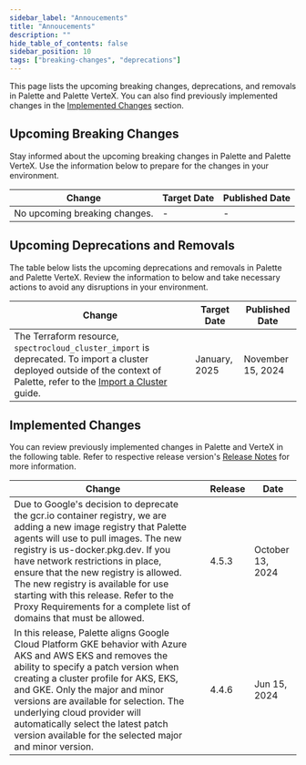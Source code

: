 ```yaml
---
sidebar_label: "Annoucements"
title: "Annoucements"
description: ""
hide_table_of_contents: false
sidebar_position: 10
tags: ["breaking-changes", "deprecations"]
---
```


This page lists the upcoming breaking changes, deprecations, and removals in Palette and Palette VerteX. You can also
find previously implemented changes in the [Implemented Changes](#implemented-changes) section.

<!-- vale off -->

## Upcoming Breaking Changes

<!-- vale on -->

Stay informed about the upcoming breaking changes in Palette and Palette VerteX. Use the information below to prepare
for the changes in your environment.

| Change                        | Target Date | Published Date |
| ----------------------------- | ----------- | -------------- |
| No upcoming breaking changes. | -           | -              |

<!-- vale off -->

## Upcoming Deprecations and Removals

<!-- vale on -->

The table below lists the upcoming deprecations and removals in Palette and Palette VerteX. Review the information to
below and take necessary actions to avoid any disruptions in your environment.

| Change                                                                                                                                                                                                                       | Target Date   | Published Date    |
| ---------------------------------------------------------------------------------------------------------------------------------------------------------------------------------------------------------------------------- | ------------- | ----------------- |
| The Terraform resource, `spectrocloud_cluster_import` is deprecated. To import a cluster deployed outside of the context of Palette, refer to the [Import a Cluster](../clusters/imported-clusters/cluster-import.md) guide. | January, 2025 | November 15, 2024 |

## Implemented Changes

You can review previously implemented changes in Palette and VerteX in the following table. Refer to respective release
version's [Release Notes](./release-notes.md) for more information.

| Change                                                                                                                                                                                                                                                                                                                                                                                                                                 |     | Release | Date             |
| -------------------------------------------------------------------------------------------------------------------------------------------------------------------------------------------------------------------------------------------------------------------------------------------------------------------------------------------------------------------------------------------------------------------------------------- | --- | ------- | ---------------- |
| Due to Google's decision to deprecate the gcr.io container registry, we are adding a new image registry that Palette agents will use to pull images. The new registry is us-docker.pkg.dev. If you have network restrictions in place, ensure that the new registry is allowed. The new registry is available for use starting with this release. Refer to the Proxy Requirements for a complete list of domains that must be allowed. |     | 4.5.3   | October 13, 2024 |
| In this release, Palette aligns Google Cloud Platform GKE behavior with Azure AKS and AWS EKS and removes the ability to specify a patch version when creating a cluster profile for AKS, EKS, and GKE. Only the major and minor versions are available for selection. The underlying cloud provider will automatically select the latest patch version available for the selected major and minor version.                            |     | 4.4.6   | Jun 15, 2024     |
